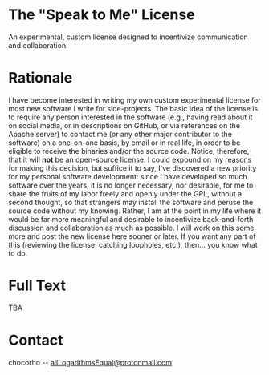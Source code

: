 # The "Speak to Me" License
An experimental, custom license designed to incentivize communication and collaboration.

# Rationale
I have become interested in writing my own custom experimental license for most new software I write for side-projects. The basic idea of the license is to require any person interested in the software (e.g., having read about it on social media, or in descriptions on GitHub, or via references on the Apache server) to contact me (or any other major contributor to the software) on a one-on-one basis, by email or in real life, in order to be eligible to receive the binaries and/or the source code. Notice, therefore, that it will **not** be an open-source license. I could expound on my reasons for making this decision, but suffice it to say, I've discovered a new priority for my personal software development: since I have developed so much software over the years, it is no longer necessary, nor desirable, for me to share the fruits of my labor freely and openly under the GPL, without a second thought, so that strangers may install the software and peruse the source code without my knowing. Rather, I am at the point in my life where it would be far more meaningful and desirable to incentivize back-and-forth discussion and collaboration as much as possible. I will work on this some more and post the new license here sooner or later. If you want any part of this (reviewing the license, catching loopholes, etc.), then... you know what to do.

# Full Text

TBA

# Contact

chocorho -- allLogarithmsEqual@protonmail.com

